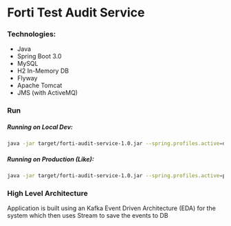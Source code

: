 # Forti Test Audit Service

### Technologies:

- Java
- Spring Boot 3.0
- MySQL
- H2 In-Memory DB
- Flyway
- Apache Tomcat
- JMS (with ActiveMQ)

### Run

##### Running on Local Dev:

```bash
java -jar target/forti-audit-service-1.0.jar --spring.profiles.active=dev
```

##### Running on Production (Like):

```bash
java -jar target/forti-audit-service-1.0.jar --spring.profiles.active=prod
```

### High Level Architecture

Application is built using an Kafka Event Driven Architecture (EDA) for the system which then uses Stream to save the events to DB


